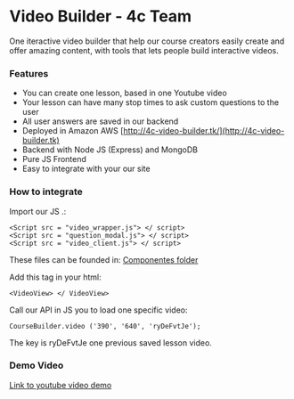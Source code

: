 # Video Builder - 4c Team

One iteractive video builder that help our course creators easily create and offer amazing content, with tools that lets people build interactive videos.

### Features

- You can create one lesson, based in one Youtube video
- Your lesson can have many stop times to ask custom questions to the user
- All user answers are saved in our backend
- Deployed in Amazon AWS [http://4c-video-builder.tk/](http://4c-video-builder.tk)   
- Backend with Node JS (Express) and MongoDB
- Pure JS Frontend
- Easy to integrate with your our site 


### How to integrate 

Import our JS .:
```
<Script src = "video_wrapper.js"> </ script>
<Script src = "question_modal.js"> </ script>
<Script src = "video_client.js"> </ script>
```

These files can be founded in:
[Componentes folder](https://github.com/4C-Team/video_builder/tree/master/components)

Add this tag in your html:
```
<VideoView> </ VideoView>
```

Call our API in JS you to load one specific video:
```
CourseBuilder.video ('390', '640', 'ryDeFvtJe');
```

The key is ryDeFvtJe one previous saved lesson video.

### Demo Video
[Link to youtube video demo](https://github.com/4C-Team/)
